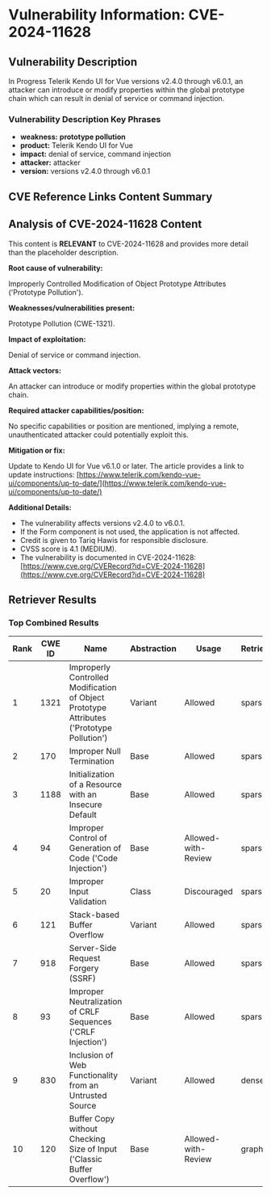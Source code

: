 # Vulnerability Information: CVE-2024-11628

## Vulnerability Description
In Progress Telerik Kendo UI for Vue versions v2.4.0 through v6.0.1, an attacker can introduce or modify properties within the global prototype chain which can result in denial of service or command injection.

### Vulnerability Description Key Phrases
- **weakness:** **prototype pollution**
- **product:** Telerik Kendo UI for Vue
- **impact:** denial of service, command injection
- **attacker:** attacker
- **version:** versions v2.4.0 through v6.0.1

## CVE Reference Links Content Summary
## Analysis of CVE-2024-11628 Content

This content is **RELEVANT** to CVE-2024-11628 and provides more detail than the placeholder description.

**Root cause of vulnerability:**

Improperly Controlled Modification of Object Prototype Attributes ('Prototype Pollution').

**Weaknesses/vulnerabilities present:**

Prototype Pollution (CWE-1321).

**Impact of exploitation:**

Denial of service or command injection.

**Attack vectors:**

An attacker can introduce or modify properties within the global prototype chain.

**Required attacker capabilities/position:**

No specific capabilities or position are mentioned, implying a remote, unauthenticated attacker could potentially exploit this.

**Mitigation or fix:**

Update to Kendo UI for Vue v6.1.0 or later.  The article provides a link to update instructions: [https://www.telerik.com/kendo-vue-ui/components/up-to-date/](https://www.telerik.com/kendo-vue-ui/components/up-to-date/)

**Additional Details:**

*   The vulnerability affects versions v2.4.0 to v6.0.1.
*   If the Form component is not used, the application is not affected.
*   Credit is given to Tariq Hawis for responsible disclosure.
*   CVSS score is 4.1 (MEDIUM).
*   The vulnerability is documented in CVE-2024-11628: [https://www.cve.org/CVERecord?id=CVE-2024-11628](https://www.cve.org/CVERecord?id=CVE-2024-11628)

## Retriever Results

### Top Combined Results

| Rank | CWE ID | Name | Abstraction | Usage  | Retrievers | Individual Scores |
|------|--------|------|-------------|-------|------------|-------------------|
| 1 | 1321 | Improperly Controlled Modification of Object Prototype Attributes ('Prototype Pollution') | Variant | Allowed | sparse | 0.286 |
| 2 | 170 | Improper Null Termination | Base | Allowed | sparse | 0.186 |
| 3 | 1188 | Initialization of a Resource with an Insecure Default | Base | Allowed | sparse | 0.185 |
| 4 | 94 | Improper Control of Generation of Code ('Code Injection') | Base | Allowed-with-Review | sparse | 0.176 |
| 5 | 20 | Improper Input Validation | Class | Discouraged | sparse | 0.176 |
| 6 | 121 | Stack-based Buffer Overflow | Variant | Allowed | sparse | 0.174 |
| 7 | 918 | Server-Side Request Forgery (SSRF) | Base | Allowed | sparse | 0.173 |
| 8 | 93 | Improper Neutralization of CRLF Sequences ('CRLF Injection') | Base | Allowed | sparse | 0.171 |
| 9 | 830 | Inclusion of Web Functionality from an Untrusted Source | Variant | Allowed | dense | 0.437 |
| 10 | 120 | Buffer Copy without Checking Size of Input ('Classic Buffer Overflow') | Base | Allowed-with-Review | graph | 0.003 |

